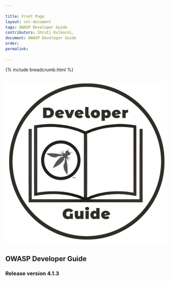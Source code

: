 ```yaml
---

title: Front Page
layout: col-document
tags: OWASP Developer Guide
contributors: Shruti Kulkarni,
document: OWASP Developer Guide
order:
permalink:

---
```


{% include breadcrumb.html %}

## ![Developer Guide](../assets/images/dg_logo.png)

## OWASP Developer Guide

### Release version 4.1.3
